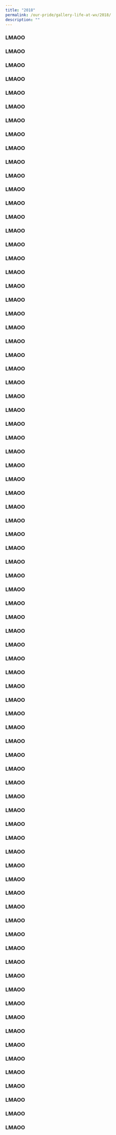 ```yaml
---
title: "2018"
permalink: /our-pride/gallery-life-at-wv/2018/
description: ""
---
```

### LMAOO

### LMAOO

### LMAOO

### LMAOO

### LMAOO

### LMAOO

### LMAOO

### LMAOO

### LMAOO

### LMAOO

### LMAOO

### LMAOO

### LMAOO

### LMAOO

### LMAOO

### LMAOO

### LMAOO

### LMAOO

### LMAOO

### LMAOO

### LMAOO

### LMAOO

### LMAOO

### LMAOO

### LMAOO

### LMAOO

### LMAOO

### LMAOO

### LMAOO

### LMAOO

### LMAOO

### LMAOO

### LMAOO

### LMAOO

### LMAOO

### LMAOO

### LMAOO

### LMAOO

### LMAOO

### LMAOO

### LMAOO

### LMAOO

### LMAOO

### LMAOO

### LMAOO

### LMAOO

### LMAOO

### LMAOO

### LMAOO

### LMAOO

### LMAOO

### LMAOO

### LMAOO

### LMAOO

### LMAOO

### LMAOO

### LMAOO

### LMAOO

### LMAOO

### LMAOO

### LMAOO

### LMAOO

### LMAOO

### LMAOO

### LMAOO

### LMAOO

### LMAOO

### LMAOO

### LMAOO

### LMAOO

### LMAOO

### LMAOO

### LMAOO

### LMAOO

### LMAOO

### LMAOO

### LMAOO

### LMAOO

### LMAOO

### LMAOO